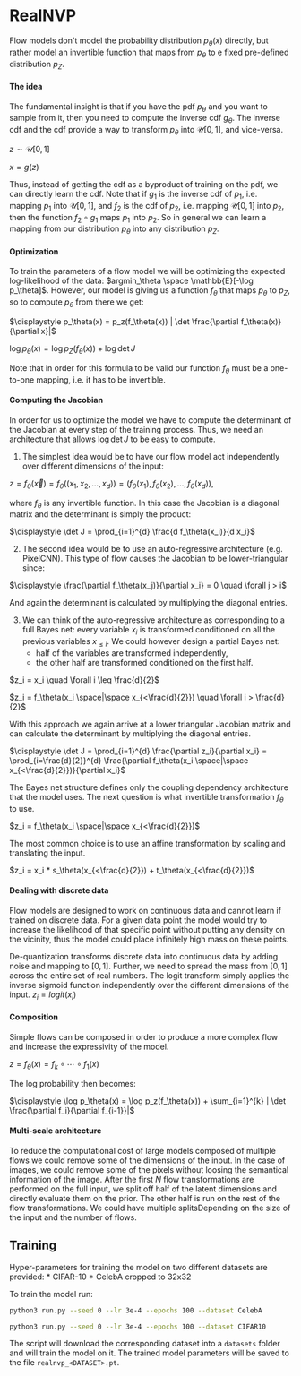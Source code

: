 # RealNVP
<!-- # Flow models -->

Flow models don't model the probability distribution $p_\theta(x)$ directly, but
rather model an invertible function that maps from $p_\theta$ to e fixed
pre-defined distribution $p_Z$.

#### The idea
The fundamental insight is that if you have the pdf $p_\theta$ and you want to
sample from it, then you need to compute the inverse cdf $g_\theta$. The
inverse cdf and the cdf provide a way to transform $p_\theta$ into
$\mathcal{U}[0, 1]$, and vice-versa.

$z \sim \mathcal{U}[0, 1]$

$x = g(z)$

Thus, instead of getting the cdf as a byproduct of training on the pdf, we can
directly learn the cdf. Note that if $g_1$ is the inverse cdf of $p_1$, i.e.
mapping $p_1$ into $\mathcal{U}[0, 1]$, and $f_2$ is the cdf of $p_2$, i.e.
mapping $\mathcal{U}[0, 1]$ into $p_2$, then the function $f_2 \circ g_1$
maps $p_1$ into $p_2$. So in general we can learn a mapping from our distribution
$p_\theta$ into any distribution $p_Z$.

#### Optimization
To train the parameters of a flow model we will be optimizing the expected
log-likelihood of the data:
$argmin_\theta \space \mathbb{E}[-\log p_\theta]$.
However, our model is giving us a function $f_\theta$ that maps $p_\theta$ to
$p_Z$, so to compute $p_\theta$ from there we get:

$\displaystyle p_\theta(x) = p_z(f_\theta(x)) | \det \frac{\partial f_\theta(x)}{\partial x}|$

$\log p_\theta(x) = \log p_Z (f_\theta(x)) + \log \det J$

Note that in order for this formula to be valid our function $f_\theta$ must be
a one-to-one mapping, i.e. it has to be invertible.

#### Computing the Jacobian
In order for us to optimize the model we have to compute the determinant of the
Jacobian at every step of the training process. Thus, we need an architecture
that allows $\log \det J$ to be easy to compute.

1. The simplest idea would be to have our flow model act independently over
different dimensions of the input:

$z = f_\theta(\vec x) = f_\theta((x_1, x_2, \dots, x_d)) = (f_\theta(x_1), f_\theta(x_2), \dots, f_\theta(x_d))$,

where $f_\theta$ is any invertible function.
In this case the Jacobian is a diagonal matrix and the determinant is simply the
product:

$\displaystyle \det J = \prod_{i=1}^{d} \frac{d f_\theta(x_i)}{d x_i}$

2. The second idea would be to use an auto-regressive architecture (e.g. PixelCNN).
This type of flow causes the Jacobian to be lower-triangular since:

$\displaystyle \frac{\partial f_\theta(x_j)}{\partial x_i} = 0  \quad \forall j > i$

And again the determinant is calculated by multiplying the diagonal entries.
<!-- Note however that activation functions must be invertible (?). -->

3. We can think of the auto-regressive architecture as corresponding to a full
Bayes net: every variable $x_i$ is transformed conditioned on all the previous
variables $x_{\le i}$. We could however design a partial Bayes net:
    * half of the variables are transformed independently,
    * the other half are transformed conditioned on the first half.

$z_i = x_i \quad \forall i \leq \frac{d}{2}$

$z_i = f_\theta(x_i \space|\space x_{<\frac{d}{2}}) \quad \forall i > \frac{d}{2}$

With this approach we again arrive at a lower triangular Jacobian matrix and can
calculate the determinant by multiplying the diagonal entries.

$\displaystyle \det J = \prod_{i=1}^{d} \frac{\partial z_i}{\partial x_i} = \prod_{i=\frac{d}{2}}^{d} \frac{\partial f_\theta(x_i \space|\space x_{<\frac{d}{2}})}{\partial x_i}$

The Bayes net structure defines only the coupling dependency architecture that
the model uses. The next question is what invertible transformation $f_\theta$ to
use.

$z_i = f_\theta(x_i \space|\space x_{<\frac{d}{2}})$

The most common choice is to use an affine transformation by scaling and
translating the input.

$z_i = x_i * s_\theta(x_{<\frac{d}{2}}) + t_\theta(x_{<\frac{d}{2}})$

#### Dealing with discrete data
Flow models are designed to work on continuous data and cannot learn if trained
on discrete data. For a given data point the model would try to increase the
likelihood of that specific point without putting any density on the vicinity,
thus the model could place infinitely high mass on these points.

De-quantization transforms discrete data into continuous data by adding
noise and mapping to $[0, 1]$. Further, we need to spread the mass from $[0, 1]$
across the entire set of real numbers. The logit transform simply applies the
inverse sigmoid function independently over the different dimensions of the input.
$z_i = logit(x_i)$

#### Composition
Simple flows can be composed in order to produce a more complex flow and increase
the expressivity of the model.

$z = f_\theta(x) = f_k \circ \cdots \circ f_1 (x)$

The log probability then becomes:

$\displaystyle \log p_\theta(x) = \log p_z(f_\theta(x)) + \sum_{i=1}^{k} | \det \frac{\partial f_i}{\partial f_{i-1}}|$

#### Multi-scale architecture
To reduce the computational cost of large models composed of multiple flows we
could remove some of the dimensions of the input. In the case of images, we could
remove some of the pixels without loosing the semantical information of the image.
After the first $N$ flow transformations are performed on the full input, we
split off half of the latent dimensions and directly evaluate them on the prior.
The other half is run on the rest of the flow transformations. We could have
multiple splitsDepending on the size of the input and the number of flows.


## Training
Hyper-parameters for training the model on two different datasets are provided:
    * CIFAR-10
    * CelebA cropped to 32x32

To train the model run:
```bash
python3 run.py --seed 0 --lr 3e-4 --epochs 100 --dataset CelebA
```
```bash
python3 run.py --seed 0 --lr 3e-4 --epochs 100 --dataset CIFAR10
```

The script will download the corresponding dataset into a `datasets` folder and
will train the model on it. The trained model parameters will be saved to the file
`realnvp_<DATASET>.pt`.

<!--
## Generation
To use the trained model for generating CelebA images run the following:
```python
model = torch.load("realnvp_CelebA.pt", map_location: torch.device("cuda"))
imgs = model.sample(n=36)  # img,shape = (36, 3, 32, 32)
grid = torchvision.utils.make_grid(imgs, nrow=6)
plt.imshow(grid.permute(1, 2, 0))
```

This is what the model generates after training for 50 epochs.

!["Generated images CelebA"](img/generated_images_celeba.png)

For generating CIFAR-10 images run:
```python
model = torch.load("realnvp_CIFAR10.pt", map_location: torch.device("cuda"))
imgs = model.sample(n=36)  # img,shape = (36, 3, 32, 32)
grid = torchvision.utils.make_grid(imgs, nrow=6)
plt.imshow(grid.permute(1, 2, 0))
```

This is what the model generates after training for 100 epochs.

!["Generated images CIFAR10"](img/generated_images_cifar10.png) -->
